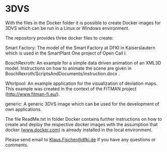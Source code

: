# 3DVS

With the files in the Docker folder it is possible to create Docker
images for 3DVS which can be run in a Linux or Windows
environment.

The repository provides three docker files to create:

Smart Factory: The model of the Smart Factory at DFKI in Kaiserslautern
	which is used in the SmartPlant One project of Open Call I.
	
BoschRexroth: An example for a simple data driven animation of an XML3D
	model. Instructions on how to animate the scene are given in
	BoschRexroth/ScriptsAndDocuments/instruction.docx .

Whirlpool: An example application for the visualization of deviation
	maps. This example was created in the context of the FITMAN
	project (http://www.fitman-fi.eu/).

generic: A generic 3DVS image which can be used for the
	 development of own applications.
	
The file ReadMe.txt in folder Docker contains further instructions on how
to create and deploy the respective docker images with the assumption that
docker (www.docker.com) is already installed in the local environment. 

Please send email to Klaus.Fischer@dfki.de if you have any questions
or comments.
